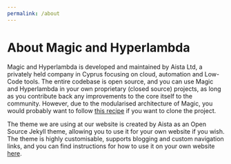 ```yaml
---
permalink: /about
---
```



# About Magic and Hyperlambda

Magic and Hyperlambda is developed and maintained by Aista Ltd, a privately held company in Cyprus focusing
on cloud, automation and Low-Code tools. The entire codebase is open source, and
you can use Magic and Hyperlambda in your own proprietary (closed source) projects, as long as you
contribute back any improvements to the core itself to the community. However, due to the modularised
architecture of Magic, you would probably want to follow [this recipe](/documentation/magic.clone/)
if you want to clone the project.

The theme we are using at our website is created by Aista as an Open Source Jekyll theme, allowing
you to use it for your own website if you wish. The theme is highly customisable, supports blogging
and custom navigation links, and you can find instructions for how to use it on your
own website [here](https://github.com/polterguy/aista-jekyll).
